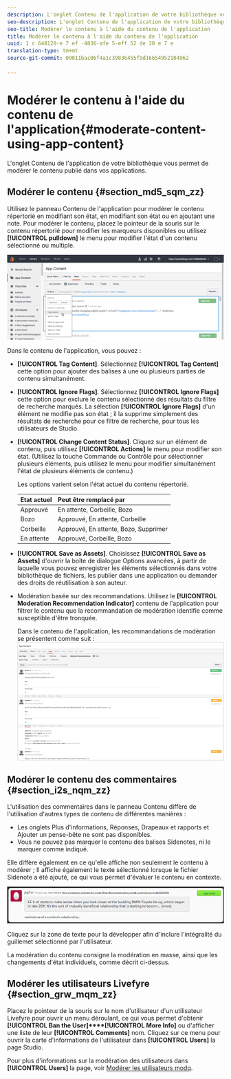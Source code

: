 ```yaml
---
description: L'onglet Contenu de l'application de votre bibliothèque vous permet de modérer le contenu publié dans vos applications.
seo-description: L'onglet Contenu de l'application de votre bibliothèque vous permet de modérer le contenu publié dans vos applications.
seo-title: Modérer le contenu à l'aide du contenu de l'application
title: Modérer le contenu à l'aide du contenu de l'application
uuid: 1 c 648128-e 7 ef -4836-afe 5-eff 52 de 30 e 7 e
translation-type: tm+mt
source-git-commit: 09011bac06f4a1c39836455f9d16654952184962

---
```



# Modérer le contenu à l&#39;aide du contenu de l&#39;application{#moderate-content-using-app-content}

L&#39;onglet Contenu de l&#39;application de votre bibliothèque vous permet de modérer le contenu publié dans vos applications.

## Modérer le contenu {#section_md5_sqm_zz}

Utilisez le panneau Contenu de l&#39;application pour modérer le contenu répertorié en modifiant son état, en modifiant son état ou en ajoutant une note. Pour modérer le contenu, placez le pointeur de la souris sur le contenu répertorié pour modifier les marqueurs disponibles ou utilisez **[!UICONTROL pulldown]** le menu pour modifier l&#39;état d&#39;un contenu sélectionné ou multiple.

![](assets/PublishedActionsMenu-1024x402.png)

Dans le contenu de l&#39;application, vous pouvez :

* **[!UICONTROL Tag Content]**. Sélectionnez **[!UICONTROL Tag Content]** cette option pour ajouter des balises à une ou plusieurs parties de contenu simultanément.

* **[!UICONTROL Ignore Flags]**. Sélectionnez **[!UICONTROL Ignore Flags]** cette option pour exclure le contenu sélectionné des résultats du filtre de recherche marqués. La sélection **[!UICONTROL Ignore Flags]** d&#39;un élément ne modifie pas son état ; il la supprime simplement des résultats de recherche pour ce filtre de recherche, pour tous les utilisateurs de Studio.

* **[!UICONTROL Change Content Status]**. Cliquez sur un élément de contenu, puis utilisez **[!UICONTROL Actions]** le menu pour modifier son état. (Utilisez la touche Commande ou Contrôle pour sélectionner plusieurs éléments, puis utilisez le menu pour modifier simultanément l&#39;état de plusieurs éléments de contenu.)

   Les options varient selon l&#39;état actuel du contenu répertorié.

   | Etat actuel | Peut être remplacé par |
   |---|---|
   | Approuvé | En attente, Corbeille, Bozo |
   | Bozo | Approuvé, En attente, Corbeille |
   | Corbeille | Approuvé, En attente, Bozo, Supprimer |
   | En attente | Approuvé, Corbeille, Bozo |

* **[!UICONTROL Save as Assets]**. Choisissez **[!UICONTROL Save as Assets]** d&#39;ouvrir la boîte de dialogue Options avancées, à partir de laquelle vous pouvez enregistrer les éléments sélectionnés dans votre bibliothèque de fichiers, les publier dans une application ou demander des droits de réutilisation à son auteur.

* Modération basée sur des recommandations. Utilisez le **[!UICONTROL Moderation Recommendation Indicator]** contenu de l&#39;application pour filtrer le contenu que la recommandation de modération identifie comme susceptible d&#39;être tronquée.

   Dans le contenu de l&#39;application, les recommandations de modération se présentent comme suit : ![](assets/modreco3.png)

## Modérer le contenu des commentaires {#section_i2s_nqm_zz}

L&#39;utilisation des commentaires dans le panneau Contenu diffère de l&#39;utilisation d&#39;autres types de contenu de différentes manières :

* Les onglets Plus d&#39;informations, Réponses, Drapeaux et rapports et Ajouter un pense-bête ne sont pas disponibles.
* Vous ne pouvez pas marquer le contenu des balises Sidenotes, ni le marquer comme indiqué.

Elle diffère également en ce qu&#39;elle affiche non seulement le contenu à modérer ; Il affiche également le texte sélectionné lorsque le fichier Sidenote a été ajouté, ce qui vous permet d&#39;évaluer le contenu en contexte.

![](assets/SidenotesContent.png)

Cliquez sur la zone de texte pour la développer afin d&#39;inclure l&#39;intégralité du guillemet sélectionné par l&#39;utilisateur.

La modération du contenu consigne la modération en masse, ainsi que les changements d&#39;état individuels, comme décrit ci-dessus.

## Modérer les utilisateurs Livefyre {#section_grw_mqm_zz}

Placez le pointeur de la souris sur le nom d&#39;utilisateur d&#39;un utilisateur Livefyre pour ouvrir un menu déroulant, ce qui vous permet d&#39;obtenir **[!UICONTROL Ban the User]****[!UICONTROL More Info]** ou d&#39;afficher une liste de leur **[!UICONTROL Comments]** nom. Cliquez sur ce menu pour ouvrir la carte d&#39;informations de l&#39;utilisateur dans **[!UICONTROL Users]** la page Studio.

Pour plus d&#39;informations sur la modération des utilisateurs dans **[!UICONTROL Users]** la page, voir [Modérer les utilisateurs modq](/help/using/c-features-livefyre/c-about-moderation/t-moderate-users-modq.md#t_moderate_users_modq).
